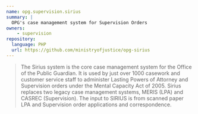 ```yaml
---
name: opg.supervision.sirius
summary: |
  OPG's case management system for Supervision Orders
owners:
    - supervision
repository:
  language: PHP
  url: https://github.com/ministryofjustice/opg-sirius
---
```


> The Sirius system is the core case management system for the Office of the Public Guardian. It is used by just over 1000 casework and customer service staff to administer Lasting Powers of Attorney and Supervision orders under the Mental Capacity Act of 2005. Sirius replaces two legacy case management systems, MERIS (LPA) and CASREC (Supervision). The input to SIRIUS is from scanned paper LPA and Supervision order applications and correspondence.

<NodeGraph />
